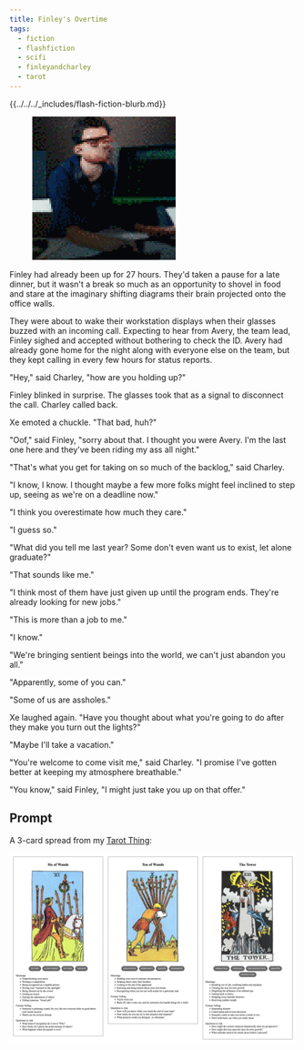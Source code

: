 ```yaml
---
title: Finley's Overtime
tags:
  - fiction
  - flashfiction
  - scifi
  - finleyandcharley
  - tarot
---
```


{{../../../_includes/flash-fiction-blurb.md}}

<!--more-->

<figure class="wide"><img src="./cover.png" /></figure>

Finley had already been up for 27 hours. They'd taken a pause for a late dinner, but it wasn't a break so much as an opportunity to shovel in food and stare at the imaginary shifting diagrams their brain projected onto the office walls. 

They were about to wake their workstation displays when their glasses buzzed with an incoming call. Expecting to hear from Avery, the team lead, Finley sighed and accepted without bothering to check the ID. Avery had already gone home for the night along with everyone else on the team, but they kept calling in every few hours for status reports. 

"Hey," said Charley, "how are you holding up?"

Finley blinked in surprise. The glasses took that as a signal to disconnect the call. Charley called back. 

Xe emoted a chuckle. "That bad, huh?"

"Oof," said Finley, "sorry about that. I thought you were Avery. I'm the last one here and they've been riding my ass all night."

"That's what you get for taking on so much of the backlog," said Charley. 

"I know, I know. I thought maybe a few more folks might feel inclined to step up, seeing as we're on a deadline now."

"I think you overestimate how much they care."

"I guess so."

"What did you tell me last year? Some don't even want us to exist, let alone graduate?"

"That sounds like me."

"I think most of them have just given up until the program ends. They're already looking for new jobs."

"This is more than a job to me."

"I know."

"We're bringing sentient beings into the world, we can't just abandon you all."

"Apparently, some of you can."

"Some of us are assholes."

Xe laughed again. "Have you thought about what you're going to do after they make you turn out the lights?"

"Maybe I'll take a vacation."

"You're welcome to come visit me," said Charley. "I promise I've gotten better at keeping my atmosphere breathable."

"You know," said Finley, "I might just take you up on that offer."

## Prompt

A 3-card spread from my [Tarot Thing](https://lmorchard.github.io/tarot-thing/):

![](20220428081148.png)
